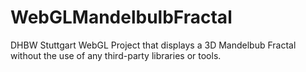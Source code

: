 # WebGLMandelbulbFractal
DHBW Stuttgart WebGL Project that displays a 3D Mandelbub Fractal without the use of any third-party libraries or tools.

